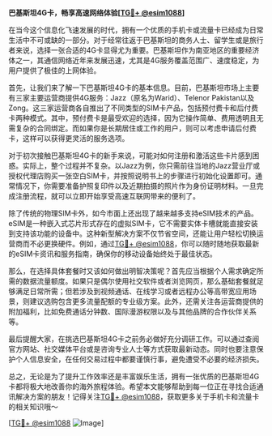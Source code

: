 **巴基斯坦4G卡，畅享高速网络体验[[TG💪+ @esim1088](https://t.me/s/esim1088)]**

在当今这个信息化飞速发展的时代，拥有一个优质的手机卡或流量卡已经成为日常生活中不可或缺的一部分。对于经常往返于巴基斯坦的商务人士、留学生或是旅行者来说，选择一张合适的4G卡显得尤为重要。巴基斯坦作为南亚地区的重要经济体之一，其通信网络近年来发展迅速，尤其是4G服务覆盖范围广、速度稳定，为用户提供了极佳的上网体验。

首先，让我们来了解一下巴基斯坦4G卡的基本信息。目前，巴基斯坦市场上主要有三家主要运营商提供4G服务：Jazz（原名为Warid）、Telenor Pakistan以及Zong。这三家运营商各自推出了不同类型的SIM卡产品，包括预付费卡和后付费卡两种模式。其中，预付费卡是最受欢迎的选择，因为它操作简单、费用透明且无需复杂的合同绑定。而如果你是长期居住或工作的用户，则可以考虑申请后付费卡，这样可以获得更灵活的服务选项。

对于初次接触巴基斯坦4G卡的新手来说，可能对如何注册和激活这些卡片感到困惑。实际上，整个过程并不复杂。以Jazz为例，你只需前往当地的Jazz营业厅或授权代理店购买一张空白SIM卡，并按照说明书上的步骤进行初始化设置即可。通常情况下，你需要准备护照复印件以及近期拍摄的照片作为身份证明材料。一旦完成注册流程，就可以立即开始享受高速互联网带来的便利了。

除了传统的物理SIM卡外，如今市面上还出现了越来越多支持eSIM技术的产品。eSIM是一种嵌入式芯片形式存在的虚拟SIM卡，它不需要实体卡槽就能直接安装到支持该功能的设备中。这种新型解决方案不仅节省空间，还能让用户轻松切换运营商而不必更换硬件。例如，通过[TG💪+ @esim1088](https://t.me/s/esim1088)，你可以随时随地获取最新的eSIM卡资讯和服务指南，确保你的移动设备始终处于最佳状态。

那么，在选择具体套餐时又该如何做出明智决策呢？首先应当根据个人需求确定所需的数据流量额度。如果只是偶尔使用社交软件或者浏览网页，那么基础套餐就足够满足日常所需；但若涉及到视频通话、在线学习或者远程办公等高带宽应用场景，则建议选购包含更多流量配额的专业级方案。此外，还需关注各运营商提供的附加福利，比如免费通话分钟数、国际漫游权限以及与其他品牌的合作伙伴关系等。

最后提醒大家，在挑选巴基斯坦4G卡之前务必做好充分调研工作。可以通过查阅官方网站、社交媒体平台或是咨询专业人士等方式获取最新动态。同时也要注意保护个人信息安全，在任何交易过程中都要谨慎行事，避免遭受不必要的经济损失。

总之，无论是为了提升工作效率还是丰富娱乐生活，拥有一张优质的巴基斯坦4G卡都将极大地改善你的海外旅程体验。希望本文能够帮助到每一位正在寻找合适通讯解决方案的朋友！记得关注[TG💪+ @esim1088](https://t.me/s/esim1088)，获取更多关于手机卡和流量卡的相关知识哦～ 

[[TG💪+ @esim1088](https://t.me/s/esim1088) ![Image](https://i.postimg.cc/4NQfJmqS/Snipaste-2025-05-13-00-14-12.png)]